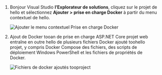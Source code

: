 1. Bonjour Visual Studio **l’Explorateur de solutions**, cliquez sur le projet de hello et sélectionnez **Ajouter > prise en charge Docker** à partir du menu contextuel de hello.
   
    ![Ajouter le menu contextuel Prise en charge Docker](media/vs-azure-tools-docker-add-docker-support/docker-support-context-menu.png)
2. Ajout de Docker tooan de prise en charge ASP.NET Core projet web entraîne en outre hello de plusieurs fichiers Docker ajouté toohello projet, y compris Docker Compose des fichiers, des scripts de déploiement Windows PowerShell et les fichiers de propriétés de Docker. 
   
    ![Fichiers de docker ajoutés tooproject](media/vs-azure-tools-docker-add-docker-support/docker-files-added.png)


